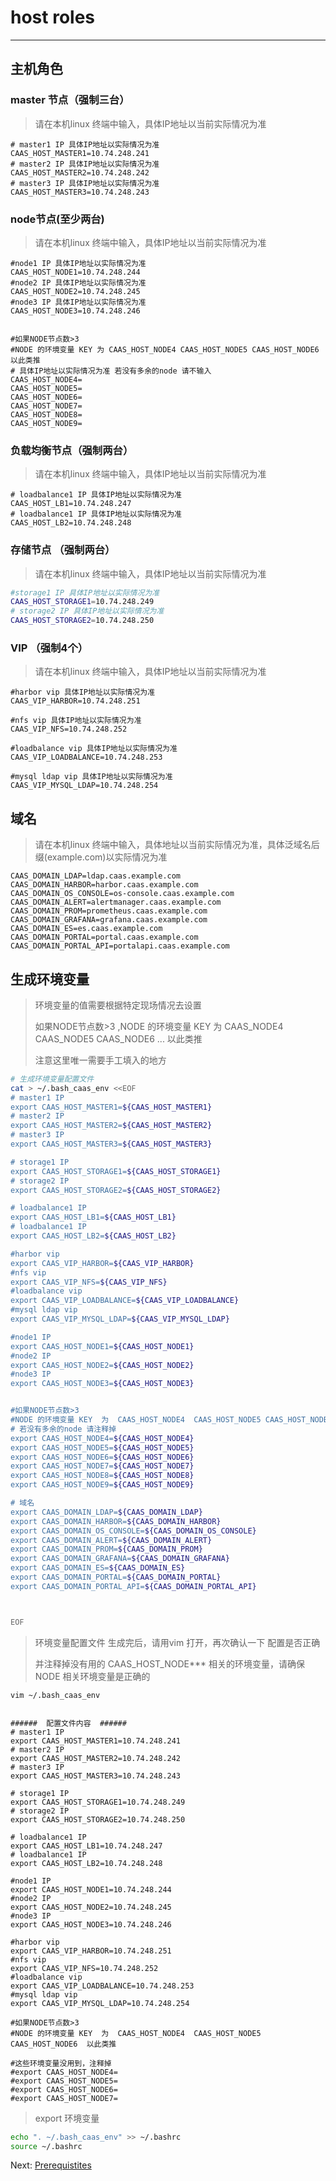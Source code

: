 # host roles

---

## 主机角色

### master 节点（**强制三台**）

> 请在本机linux 终端中输入，具体IP地址以当前实际情况为准

```
# master1 IP 具体IP地址以实际情况为准
CAAS_HOST_MASTER1=10.74.248.241
# master2 IP 具体IP地址以实际情况为准 
CAAS_HOST_MASTER2=10.74.248.242
# master3 IP 具体IP地址以实际情况为准 
CAAS_HOST_MASTER3=10.74.248.243
```

### node节点\(至少两台\)

> 请在本机linux 终端中输入，具体IP地址以当前实际情况为准

```
#node1 IP 具体IP地址以实际情况为准
CAAS_HOST_NODE1=10.74.248.244
#node2 IP 具体IP地址以实际情况为准
CAAS_HOST_NODE2=10.74.248.245
#node3 IP 具体IP地址以实际情况为准
CAAS_HOST_NODE3=10.74.248.246


#如果NODE节点数>3
#NODE 的环境变量 KEY 为 CAAS_HOST_NODE4 CAAS_HOST_NODE5 CAAS_HOST_NODE6 以此类推
# 具体IP地址以实际情况为准 若没有多余的node 请不输入
CAAS_HOST_NODE4=
CAAS_HOST_NODE5=
CAAS_HOST_NODE6=
CAAS_HOST_NODE7=
CAAS_HOST_NODE8=
CAAS_HOST_NODE9=
```

### 负载均衡节点（强制两台）

> 请在本机linux 终端中输入，具体IP地址以当前实际情况为准

```
# loadbalance1 IP 具体IP地址以实际情况为准 
CAAS_HOST_LB1=10.74.248.247
# loadbalance1 IP 具体IP地址以实际情况为准 
CAAS_HOST_LB2=10.74.248.248
```

### 存储节点 （强制两台）

> 请在本机linux 终端中输入，具体IP地址以当前实际情况为准

```bash
#storage1 IP 具体IP地址以实际情况为准
CAAS_HOST_STORAGE1=10.74.248.249
# storage2 IP 具体IP地址以实际情况为准 
CAAS_HOST_STORAGE2=10.74.248.250
```

### VIP （强制4个）

> 请在本机linux 终端中输入，具体IP地址以当前实际情况为准

```
#harbor vip 具体IP地址以实际情况为准 
CAAS_VIP_HARBOR=10.74.248.251

#nfs vip 具体IP地址以实际情况为准 
CAAS_VIP_NFS=10.74.248.252

#loadbalance vip 具体IP地址以实际情况为准 
CAAS_VIP_LOADBALANCE=10.74.248.253

#mysql ldap vip 具体IP地址以实际情况为准 
CAAS_VIP_MYSQL_LDAP=10.74.248.254
```

## 域名

> 请在本机linux 终端中输入，具体地址以当前实际情况为准，具体泛域名后缀\(example.com\)以实际情况为准

```
CAAS_DOMAIN_LDAP=ldap.caas.example.com
CAAS_DOMAIN_HARBOR=harbor.caas.example.com
CAAS_DOMAIN_OS_CONSOLE=os-console.caas.example.com
CAAS_DOMAIN_ALERT=alertmanager.caas.example.com
CAAS_DOMAIN_PROM=prometheus.caas.example.com
CAAS_DOMAIN_GRAFANA=grafana.caas.example.com
CAAS_DOMAIN_ES=es.caas.example.com
CAAS_DOMAIN_PORTAL=portal.caas.example.com
CAAS_DOMAIN_PORTAL_API=portalapi.caas.example.com
```

## 生成环境变量

> 环境变量的值需要根据特定现场情况去设置
>
> 如果NODE节点数&gt;3 ,NODE 的环境变量 KEY  为  CAAS\_NODE4  CAAS\_NODE5 CAAS\_NODE6 ... 以此类推
>
> 注意这里唯一需要手工填入的地方

```bash
# 生成环境变量配置文件
cat > ~/.bash_caas_env <<EOF
# master1 IP
export CAAS_HOST_MASTER1=${CAAS_HOST_MASTER1}
# master2 IP
export CAAS_HOST_MASTER2=${CAAS_HOST_MASTER2}
# master3 IP
export CAAS_HOST_MASTER3=${CAAS_HOST_MASTER3}

# storage1 IP
export CAAS_HOST_STORAGE1=${CAAS_HOST_STORAGE1}
# storage2 IP
export CAAS_HOST_STORAGE2=${CAAS_HOST_STORAGE2}

# loadbalance1 IP
export CAAS_HOST_LB1=${CAAS_HOST_LB1}
# loadbalance1 IP
export CAAS_HOST_LB2=${CAAS_HOST_LB2}

#harbor vip
export CAAS_VIP_HARBOR=${CAAS_VIP_HARBOR}
#nfs vip
export CAAS_VIP_NFS=${CAAS_VIP_NFS}
#loadbalance vip
export CAAS_VIP_LOADBALANCE=${CAAS_VIP_LOADBALANCE}
#mysql ldap vip
export CAAS_VIP_MYSQL_LDAP=${CAAS_VIP_MYSQL_LDAP}

#node1 IP
export CAAS_HOST_NODE1=${CAAS_HOST_NODE1}
#node2 IP
export CAAS_HOST_NODE2=${CAAS_HOST_NODE2}
#node3 IP
export CAAS_HOST_NODE3=${CAAS_HOST_NODE3}


#如果NODE节点数>3 
#NODE 的环境变量 KEY  为  CAAS_HOST_NODE4  CAAS_HOST_NODE5 CAAS_HOST_NODE6  以此类推
# 若没有多余的node 请注释掉
export CAAS_HOST_NODE4=${CAAS_HOST_NODE4}
export CAAS_HOST_NODE5=${CAAS_HOST_NODE5}
export CAAS_HOST_NODE6=${CAAS_HOST_NODE6}
export CAAS_HOST_NODE7=${CAAS_HOST_NODE7}
export CAAS_HOST_NODE8=${CAAS_HOST_NODE8}
export CAAS_HOST_NODE9=${CAAS_HOST_NODE9}

# 域名
export CAAS_DOMAIN_LDAP=${CAAS_DOMAIN_LDAP}
export CAAS_DOMAIN_HARBOR=${CAAS_DOMAIN_HARBOR}
export CAAS_DOMAIN_OS_CONSOLE=${CAAS_DOMAIN_OS_CONSOLE}
export CAAS_DOMAIN_ALERT=${CAAS_DOMAIN_ALERT}
export CAAS_DOMAIN_PROM=${CAAS_DOMAIN_PROM}
export CAAS_DOMAIN_GRAFANA=${CAAS_DOMAIN_GRAFANA}
export CAAS_DOMAIN_ES=${CAAS_DOMAIN_ES}
export CAAS_DOMAIN_PORTAL=${CAAS_DOMAIN_PORTAL}
export CAAS_DOMAIN_PORTAL_API=${CAAS_DOMAIN_PORTAL_API}



EOF
```

> 环境变量配置文件 生成完后，请用vim 打开，再次确认一下 配置是否正确
>
> 并注释掉没有用的 CAAS\_HOST\_NODE\*\*\* 相关的环境变量，请确保NODE 相关环境变量是正确的

```
vim ~/.bash_caas_env


######  配置文件内容  ######
# master1 IP
export CAAS_HOST_MASTER1=10.74.248.241
# master2 IP
export CAAS_HOST_MASTER2=10.74.248.242
# master3 IP
export CAAS_HOST_MASTER3=10.74.248.243

# storage1 IP
export CAAS_HOST_STORAGE1=10.74.248.249
# storage2 IP
export CAAS_HOST_STORAGE2=10.74.248.250

# loadbalance1 IP
export CAAS_HOST_LB1=10.74.248.247
# loadbalance1 IP
export CAAS_HOST_LB2=10.74.248.248

#node1 IP
export CAAS_HOST_NODE1=10.74.248.244
#node2 IP
export CAAS_HOST_NODE2=10.74.248.245
#node3 IP
export CAAS_HOST_NODE3=10.74.248.246

#harbor vip
export CAAS_VIP_HARBOR=10.74.248.251
#nfs vip
export CAAS_VIP_NFS=10.74.248.252
#loadbalance vip
export CAAS_VIP_LOADBALANCE=10.74.248.253
#mysql ldap vip
export CAAS_VIP_MYSQL_LDAP=10.74.248.254

#如果NODE节点数>3
#NODE 的环境变量 KEY  为  CAAS_HOST_NODE4  CAAS_HOST_NODE5 CAAS_HOST_NODE6  以此类推

#这些环境变量没用到，注释掉
#export CAAS_HOST_NODE4=
#export CAAS_HOST_NODE5=
#export CAAS_HOST_NODE6=
#export CAAS_HOST_NODE7=
```

> export 环境变量

```bash
echo ". ~/.bash_caas_env" >> ~/.bashrc
source ~/.bashrc
```

Next:  [Prerequistites](https://legacy.gitbook.com/book/jiulongzaitian/caas/edit#)

